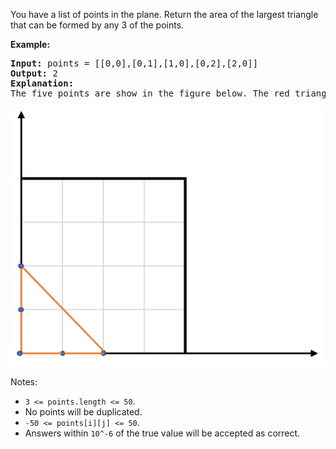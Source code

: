 You have a list of points in the plane. Return the area of the largest triangle that can be formed by any 3 of the points.

**Example:**
<pre>
<b>Input:</b> points = [[0,0],[0,1],[1,0],[0,2],[2,0]]
<b>Output:</b> 2
<b>Explanation:</b>
The five points are show in the figure below. The red triangle is the largest.
</pre>

<img src='triangle.png' alt='triangle'>

Notes:

- `3 <= points.length <= 50`.
- No points will be duplicated.
- `-50 <= points[i][j] <= 50`.
- Answers within `10^-6` of the true value will be accepted as correct.

